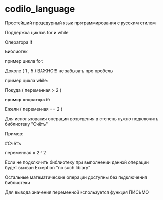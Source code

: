 # codilo_language

Простейший процедурный язык программирования с русским стилем

Поддержка циклов for и while

Оператора if

Библиотек

пример цикла for:

Доколе ( 1 , 5 ) ВАЖНО!!! не забывать про пробелы

пример цикла while:

Покуда ( переменная > 2 )

пример оператора if:

Ежели ( переменная == 2 )


Для использования операции возведения в степень нужно подключить библиотеку "Счётъ"

Пример:

#Счётъ

переменная = 2 ^ 2

Если не подключить библиотеку при выполнении данной операции  будет вызван Exception "no such library"

Остальные математические операции доступны без подключения библиотеки

Для вывода значения переменной используется функция ПИСЬМО
